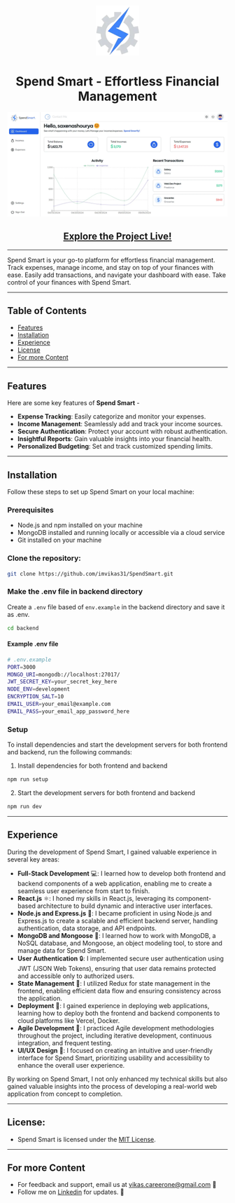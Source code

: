 <p align="center">
  <img src="frontend/public/logo.webp" width="100" />
</p>
<h1 align="center">Spend Smart - Effortless Financial Management</h1>

<img src="frontend/src/assets/dashboard.webp" />

<h2 align="center">
  <a href="https://spendsmart.vercel.app">Explore the Project Live!</a>
</h2>

<hr/>

Spend Smart is your go-to platform for effortless financial management. Track expenses, manage income, and stay on top of your finances with ease. Easily add transactions, and navigate your dashboard with ease. Take control of your finances with Spend Smart.

<hr/>

## Table of Contents

- [Features](#features)
- [Installation](#installation)
- [Experience](#experience)
- [License](#license)
- [For more Content](#for-more-content)

<hr>

## Features

Here are some key features of **Spend Smart** -

- **Expense Tracking**: Easily categorize and monitor your expenses.
- **Income Management**: Seamlessly add and track your income sources.
- **Secure Authentication**: Protect your account with robust authentication.
- **Insightful Reports**: Gain valuable insights into your financial health.
- **Personalized Budgeting**: Set and track customized spending limits.

<hr/>

## Installation

Follow these steps to set up Spend Smart on your local machine:

### Prerequisites

- Node.js and npm installed on your machine
- MongoDB installed and running locally or accessible via a cloud service
- Git installed on your machine

### Clone the repository:

```bash
git clone https://github.com/imvikas31/SpendSmart.git
```

### Make the .env file in backend directory

Create a `.env` file based of `env.example` in the backend directory and save it as .env.

```bash
cd backend
```

#### Example .env file

```bash
# .env.example
PORT=3000
MONGO_URI=mongodb://localhost:27017/
JWT_SECRET_KEY=your_secret_key_here
NODE_ENV=development
ENCRYPTION_SALT=10
EMAIL_USER=your_email@example.com
EMAIL_PASS=your_email_app_password_here
```

### Setup

To install dependencies and start the development servers for both frontend and backend, run the following commands:

1. Install dependencies for both frontend and backend

```bash
npm run setup
```

2. Start the development servers for both frontend and backend

```bash
npm run dev
```

<hr/>

## Experience

During the development of Spend Smart, I gained valuable experience in several key areas:

- **Full-Stack Development** 💻: I learned how to develop both frontend and backend components of a web application, enabling me to create a seamless user experience from start to finish.
- **React.js** ⚛️: I honed my skills in React.js, leveraging its component-based architecture to build dynamic and interactive user interfaces.
- **Node.js and Express.js** 🚀: I became proficient in using Node.js and Express.js to create a scalable and efficient backend server, handling authentication, data storage, and API endpoints.
- **MongoDB and Mongoose** 🍃: I learned how to work with MongoDB, a NoSQL database, and Mongoose, an object modeling tool, to store and manage data for Spend Smart.
- **User Authentication** 🔒: I implemented secure user authentication using JWT (JSON Web Tokens), ensuring that user data remains protected and accessible only to authorized users.
- **State Management** 🔄: I utilized Redux for state management in the frontend, enabling efficient data flow and ensuring consistency across the application.
- **Deployment** 🚀: I gained experience in deploying web applications, learning how to deploy both the frontend and backend components to cloud platforms like Vercel, Docker.
- **Agile Development** 🔄: I practiced Agile development methodologies throughout the project, including iterative development, continuous integration, and frequent testing.
- **UI/UX Design** 🎨: I focused on creating an intuitive and user-friendly interface for Spend Smart, prioritizing usability and accessibility to enhance the overall user experience.

By working on Spend Smart, I not only enhanced my technical skills but also gained valuable insights into the process of developing a real-world web application from concept to completion.

<hr/>

## License:

- Spend Smart is licensed under the [MIT License](LICENSE).

<hr/>

## For more Content

- For feedback and support, email us at vikas.careerone@gmail.com 📧
- Follow me on [Linkedin](https://www.linkedin.com/in/imvikas28/) for updates. 🔗
